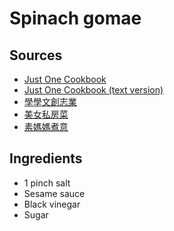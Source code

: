 # Spinach gomae

## Sources

- [Just One Cookbook](https://www.youtube.com/watch?v=NN98B6TzH3)
- [Just One Cookbook (text version)](http://www.justonecookbook.com/spinach-with-sesame-sauce/)
- [學學文創志業](https://www.youtube.com/watch?v=NrqhKAW0fnA)
- [美女私房菜](https://www.youtube.com/watch?v=6GMF5gwLMV4)
- [素媽媽煮意](https://www.youtube.com/watch?v=gNoO6thJISU)

## Ingredients

- 1 pinch salt
- Sesame sauce
- Black vinegar
- Sugar
